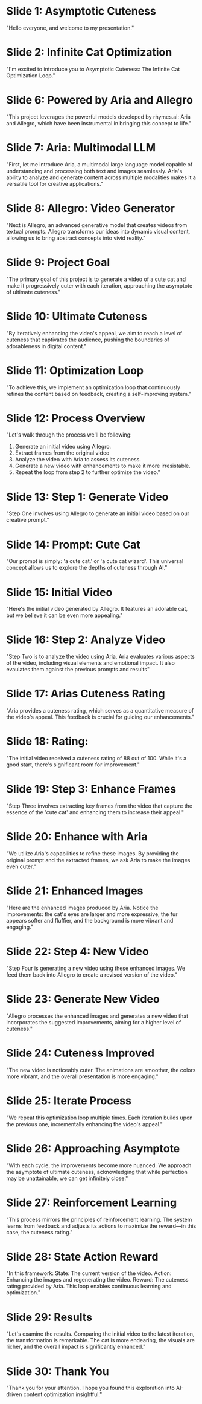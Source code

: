 # Slide 1: Asymptotic Cuteness
"Hello everyone, and welcome to my presentation."

# Slide 2: Infinite Cat Optimization
"I'm excited to introduce you to Asymptotic Cuteness: The Infinite Cat Optimization Loop."

# Slide 6: Powered by Aria and Allegro
"This project leverages the powerful models developed by rhymes.ai: Aria and Allegro, which have been instrumental in bringing this concept to life."

# Slide 7: Aria: Multimodal LLM
"First, let me introduce Aria, a multimodal large language model capable of understanding and processing both text and images seamlessly. Aria's ability to analyze and generate content across multiple modalities makes it a versatile tool for creative applications."

# Slide 8: Allegro: Video Generator
"Next is Allegro, an advanced generative model that creates videos from textual prompts. Allegro transforms our ideas into dynamic visual content, allowing us to bring abstract concepts into vivid reality."

# Slide 9: Project Goal
"The primary goal of this project is to generate a video of a cute cat and make it progressively cuter with each iteration, approaching the asymptote of ultimate cuteness."

# Slide 10: Ultimate Cuteness
"By iteratively enhancing the video's appeal, we aim to reach a level of cuteness that captivates the audience, pushing the boundaries of adorableness in digital content."

# Slide 11: Optimization Loop
"To achieve this, we implement an optimization loop that continuously refines the content based on feedback, creating a self-improving system."

# Slide 12: Process Overview
"Let's walk through the process we'll be following:
1. Generate an initial video using Allegro.
2. Extract frames from the original video
3. Analyze the video with Aria to assess its cuteness.
4. Generate a new video with enhancements to make it more irresistable.
5. Repeat the loop from step 2 to further optimize the video."

# Slide 13: Step 1: Generate Video
"Step One involves using Allegro to generate an initial video based on our creative prompt."

# Slide 14: Prompt: Cute Cat
"Our prompt is simply: 'a cute cat.' or 'a cute cat wizard'. This universal concept allows us to explore the depths of cuteness through AI."

# Slide 15: Initial Video
"Here's the initial video generated by Allegro. It features an adorable cat, but we believe it can be even more appealing."

# Slide 16: Step 2: Analyze Video
"Step Two is to analyze the video using Aria. Aria evaluates various aspects of the video, including visual elements and emotional impact.  It also evaulates
them against the previous prompts and results"

# Slide 17: Arias Cuteness Rating
"Aria provides a cuteness rating, which serves as a quantitative measure of the video's appeal. This feedback is crucial for guiding our enhancements."

# Slide 18: Rating: 
"The initial video received a cuteness rating of 88 out of 100. While it's a good start, there's significant room for improvement."

# Slide 19: Step 3: Enhance Frames
"Step Three involves extracting key frames from the video that capture the essence of the 'cute cat' and enhancing them to increase their appeal."

# Slide 20: Enhance with Aria
"We utilize Aria's capabilities to refine these images. By providing the original prompt and the extracted frames, we ask Aria to make the images even cuter."

# Slide 21: Enhanced Images
"Here are the enhanced images produced by Aria. Notice the improvements: the cat's eyes are larger and more expressive, the fur appears softer and fluffier, and the background is more vibrant and engaging."

# Slide 22: Step 4: New Video
"Step Four is generating a new video using these enhanced images. We feed them back into Allegro to create a revised version of the video."

# Slide 23: Generate New Video
"Allegro processes the enhanced images and generates a new video that incorporates the suggested improvements, aiming for a higher level of cuteness."

# Slide 24: Cuteness Improved
"The new video is noticeably cuter. The animations are smoother, the colors more vibrant, and the overall presentation is more engaging."

# Slide 25: Iterate Process
"We repeat this optimization loop multiple times. Each iteration builds upon the previous one, incrementally enhancing the video's appeal."

# Slide 26: Approaching Asymptote
"With each cycle, the improvements become more nuanced. We approach the asymptote of ultimate cuteness, acknowledging that while perfection may be unattainable, we can get infinitely close."

# Slide 27: Reinforcement Learning
"This process mirrors the principles of reinforcement learning. The system learns from feedback and adjusts its actions to maximize the reward—in this case, the cuteness rating."

# Slide 28: State Action Reward
"In this framework:
State: The current version of the video.
Action: Enhancing the images and regenerating the video.
Reward: The cuteness rating provided by Aria.
This loop enables continuous learning and optimization."

# Slide 29: Results
"Let's examine the results. Comparing the initial video to the latest iteration, the transformation is remarkable. The cat is more endearing, the visuals are richer, and the overall impact is significantly enhanced."

# Slide 30: Thank You
"Thank you for your attention. I hope you found this exploration into AI-driven content optimization insightful."
